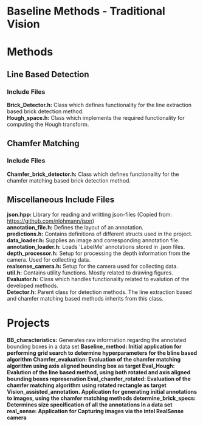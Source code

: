 # Baseline Methods - Traditional Vision

# Methods
## Line Based Detection 

### Include Files
**Brick_Detector.h:** Class which defines functionality for the line extraction based brick detection method.<br/>
**Hough_space.h:** Class which implements the required functionality for computing the Hough transform.<br/>


## Chamfer Matching

### Include Files
**Chamfer_brick_detector.h:** Class which defines functionality for the chamfer matching based brick detection method.<br/>

## Miscellaneous Include Files 
**json.hpp:** Library for reading and writting json-files (Copied from: https://github.com/nlohmann/json) <br/>
**annotation_file.h:** Defines the layout of an annotation. <br/>
**predictions.h:** Contains definitions of different structs used in the project.<br/>
**data_loader.h:** Supplies an image and corresponding annotation file. <br/>
**annotation_loader.h:** Loads 'LabelMe' annotations stored in .json files. <br/>
**depth_processor.h:** Setup for processing the depth information from the camera. Used for collecting data.<br/>
**realsense_camera.h:** Setup for the camera used for collecting data. <br/>
**util.h:** Contains utility functions. Mostly related to drawing figures. <br/>
**Evaluator.h:** Class which handles functionality related to evalution of the developed methods. <br/>
**Detector.h:** Parent class for detection methods. The line extraction based and chamfer matching based methods inherits from this class.<br/>

# Projects 
**BB_characteristics:**  Generates raw information regardng the annotated bounding boxes in a data set <b>
**Baseline_method:** Initial application for performing grid search to determine hyperparameters for the bline based algorithm <b>
**Chamfer_evaluation:** Evaluation of the chamfer matching algorithm using axis aligned bounding box as target <b>
**Eval_Hough:** Evalution of the line based method, using both rotated and axis aligned bounding boxes represenation <b>
**Eval_chamfer_rotated:** Evaluation of the chamfer matching algorithm using rotated rectangle as target <b> 
**Vision_assisted_annotation.** Application for generating initial annotations to images, using the chamfer matching methods <b>
**determine_brick_specs:** Determines size specification of all the annotations in a data set <b> 
**real_sense:** Application for Capturing images via the intel RealSense camera <b>
